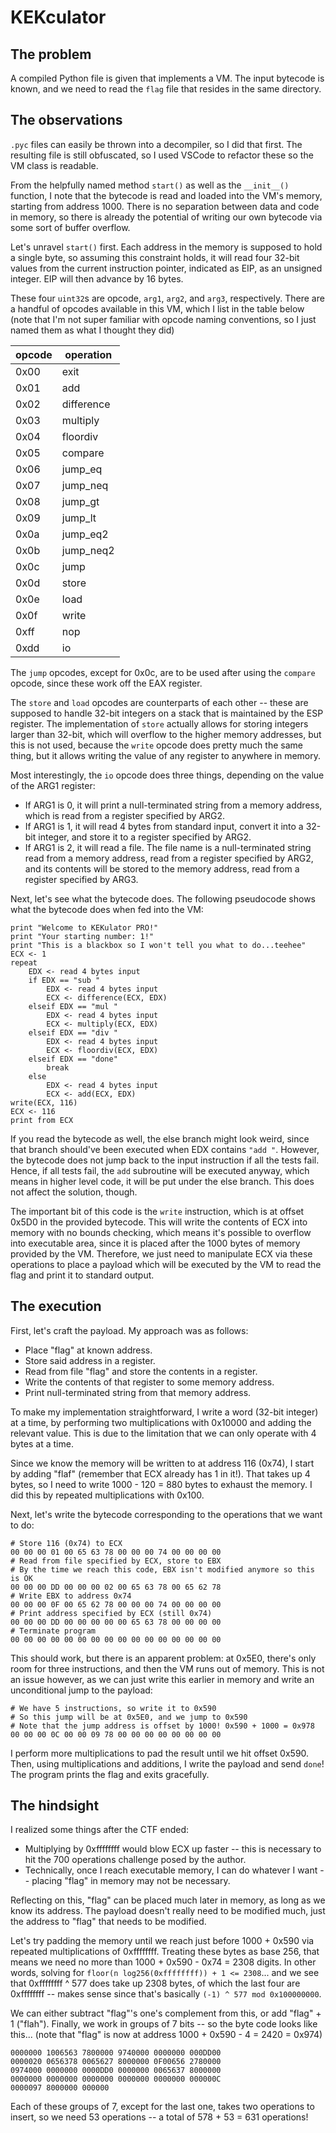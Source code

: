 # KEKculator

## The problem

A compiled Python file is given that implements a VM. The input bytecode is known, and we need to
read the `flag` file that resides in the same directory.

## The observations

`.pyc` files can easily be thrown into a decompiler, so I did that first. The resulting file is
still obfuscated, so I used VSCode to refactor these so the VM class is readable.

From the helpfully named method `start()` as well as the `__init__()` function, I note that the
bytecode is read and loaded into the VM's memory, starting from address 1000. There is no
separation between data and code in memory, so there is already the potential of writing our own
bytecode via some sort of buffer overflow.

Let's unravel `start()` first. Each address in the memory is supposed to hold a single byte, so
assuming this constraint holds, it will read four 32-bit values from the current instruction pointer,
indicated as EIP, as an unsigned integer. EIP will then advance by 16 bytes.

These four `uint32`s are opcode, `arg1`, `arg2`, and `arg3`, respectively. There are a handful of
opcodes available in this VM, which I list in the table below (note that I'm not super familiar with
opcode naming conventions, so I just named them as what I thought they did)

| opcode | operation  |
|--------|------------|
| 0x00   | exit       |
| 0x01   | add        |
| 0x02   | difference |
| 0x03   | multiply   |
| 0x04   | floordiv   |
| 0x05   | compare    |
| 0x06   | jump_eq    |
| 0x07   | jump_neq   |
| 0x08   | jump_gt    |
| 0x09   | jump_lt    |
| 0x0a   | jump_eq2   |
| 0x0b   | jump_neq2  |
| 0x0c   | jump       |
| 0x0d   | store      |
| 0x0e   | load       |
| 0x0f   | write      |
| 0xff   | nop        |
| 0xdd   | io         |

The `jump` opcodes, except for 0x0c, are to be used after using the `compare` opcode, since these work
off the EAX register.

The `store` and `load` opcodes are counterparts of each other -- these are supposed to handle 32-bit
integers on a stack that is maintained by the ESP register. The implementation of `store` actually allows
for storing integers larger than 32-bit, which will overflow to the higher memory addresses, but this is
not used, because the `write` opcode does pretty much the same thing, but it allows writing the value of
any register to anywhere in memory.

Most interestingly, the `io` opcode does three things, depending on the value of the ARG1 register:
* If ARG1 is 0, it will print a null-terminated string from a memory address, which is read from a
  register specified by ARG2.
* If ARG1 is 1, it will read 4 bytes from standard input, convert it into a 32-bit integer, and store
  it to a register specified by ARG2.
* If ARG1 is 2, it will read a file. The file name is a null-terminated string read from a memory address,
  read from a register specified by ARG2, and its contents will be stored to the memory address, read from
  a register specified by ARG3.

Next, let's see what the bytecode does. The following pseudocode shows what the bytecode does when
fed into the VM:

```
print "Welcome to KEKulator PRO!"
print "Your starting number: 1!"
print "This is a blackbox so I won't tell you what to do...teehee"
ECX <- 1
repeat
    EDX <- read 4 bytes input
    if EDX == "sub "
        EDX <- read 4 bytes input
        ECX <- difference(ECX, EDX)
    elseif EDX == "mul "
        EDX <- read 4 bytes input
        ECX <- multiply(ECX, EDX)
    elseif EDX == "div "
        EDX <- read 4 bytes input
        ECX <- floordiv(ECX, EDX)
    elseif EDX == "done"
        break
    else
        EDX <- read 4 bytes input
        ECX <- add(ECX, EDX)
write(ECX, 116)
ECX <- 116
print from ECX
```

If you read the bytecode as well, the else branch might look weird, since that branch should've
been executed when EDX contains `"add "`. However, the bytecode does not jump back to the input
instruction if all the tests fail. Hence, if all tests fail, the `add` subroutine will be executed
anyway, which means in higher level code, it will be put under the else branch. This does not
affect the solution, though.

The important bit of this code is the `write` instruction, which is at offset 0x5D0 in the provided
bytecode. This will write the contents of ECX into memory with no bounds checking, which means it's
possible to overflow into executable area, since it is placed after the 1000 bytes of memory provided
by the VM. Therefore, we just need to manipulate ECX via these operations to place a payload which
will be executed by the VM to read the flag and print it to standard output.

## The execution

First, let's craft the payload. My approach was as follows:
* Place "flag" at known address.
* Store said address in a register.
* Read from file "flag" and store the contents in a register.
* Write the contents of that register to some memory address.
* Print null-terminated string from that memory address.

To make my implementation straightforward, I write a word (32-bit integer) at a time, by performing
two multiplications with 0x10000 and adding the relevant value. This is due to the limitation that
we can only operate with 4 bytes at a time.

Since we know the memory will be written to at address 116 (0x74), I start by adding "flaf" (remember
that ECX already has 1 in it!). That takes up 4 bytes, so I need to write 1000 - 120 = 880 bytes to
exhaust the memory. I did this by repeated multiplications with 0x100.

Next, let's write the bytecode corresponding to the operations that we want to do:

```
# Store 116 (0x74) to ECX
00 00 00 01 00 65 63 78 00 00 00 74 00 00 00 00
# Read from file specified by ECX, store to EBX
# By the time we reach this code, EBX isn't modified anymore so this is OK
00 00 00 DD 00 00 00 02 00 65 63 78 00 65 62 78
# Write EBX to address 0x74
00 00 00 0F 00 65 62 78 00 00 00 74 00 00 00 00
# Print address specified by ECX (still 0x74)
00 00 00 DD 00 00 00 00 00 65 63 78 00 00 00 00
# Terminate program
00 00 00 00 00 00 00 00 00 00 00 00 00 00 00 00
```

This should work, but there is an apparent problem: at 0x5E0, there's only room for three instructions,
and then the VM runs out of memory. This is not an issue however, as we can just write this earlier
in memory and write an unconditional jump to the payload:

```
# We have 5 instructions, so write it to 0x590
# So this jump will be at 0x5E0, and we jump to 0x590
# Note that the jump address is offset by 1000! 0x590 + 1000 = 0x978
00 00 00 0C 00 00 09 78 00 00 00 00 00 00 00 00
```

I perform more multiplications to pad the result until we hit offset 0x590. Then, using multiplications
and additions, I write the payload and send `done`! The program prints the flag and exits gracefully.

## The hindsight

I realized some things after the CTF ended:
* Multiplying by 0xffffffff would blow ECX up faster -- this is necessary to hit the 700 operations
  challenge posed by the author.
* Technically, once I reach executable memory, I can do whatever I want -- placing "flag" in memory
  may not be necessary.

Reflecting on this, "flag" can be placed much later in memory, as long as we know its address.
The payload doesn't really need to be modified much, just the address to "flag" that needs to be
modified.

Let's try padding the memory until we reach just before 1000 + 0x590 via repeated multiplications
of 0xffffffff. Treating these bytes as base 256, that means we need no more than 1000 + 0x590 - 0x74 = 2308 digits.
In other words, solving for `floor(n log256(0xffffffff)) + 1 <= 2308`... and we see that 0xffffffff ^ 577
does take up 2308 bytes, of which the last four are 0xffffffff -- makes sense since that's basically
`(-1) ^ 577 mod 0x100000000`.

We can either subtract "flag"'s one's complement from this, or add "flag" + 1 ("flah"). Finally,
we work in groups of 7 bits -- so the byte code looks like this... (note that "flag" is now at
address 1000 + 0x590 - 4 = 2420 = 0x974)

```
0000000 1006563 7800000 9740000 0000000 000DD00
0000020 0656378 0065627 8000000 0F00656 2780000
0974000 0000000 0000DD0 0000000 0065637 8000000
0000000 0000000 0000000 0000000 0000000 000000C
0000097 8000000 000000
```

Each of these groups of 7, except for the last one, takes two operations to insert, so we need 53 operations --
a total of 578 + 53 = 631 operations!
